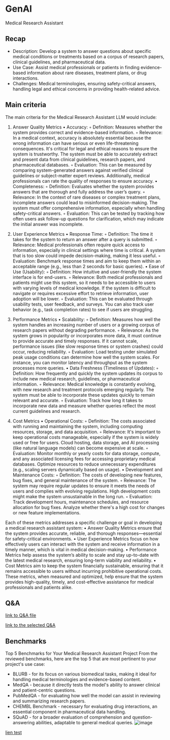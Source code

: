 # GenAI
Medical Research Assistant

## Recap
- Description: 
Develop a system to answer questions about specific medical conditions or treatments based on a corpus of research papers, clinical guidelines, and pharmaceutical data.
- Use Case:
Assist medical professionals or patients in finding evidence-based information about rare diseases, treatment plans, or drug interactions.
- Challenges:
Medical terminologies, ensuring safety-critical answers, handling legal and ethical concerns in providing health-related advice.



## Main criteria

The main criteria for the Medical Research Assistant LLM would include:
1. Answer Quality Metrics
	•	Accuracy:
	◦	Definition: Measures whether the system provides correct and evidence-based information.
	◦	Relevance: In a medical context, accuracy is absolutely essential because the wrong information can have serious or even life-threatening consequences. It's critical for legal and ethical reasons to ensure the system is trustworthy. The system must be able to accurately extract and present data from clinical guidelines, research papers, and pharmaceutical databases.
	◦	Evaluation: This can be measured by comparing system-generated answers against verified clinical guidelines or subject-matter expert reviews. Additionally, medical professionals can rate the quality of responses to ensure accuracy.
	•	Completeness:
	◦	Definition: Evaluates whether the system provides answers that are thorough and fully address the user’s query.
	◦	Relevance: In the context of rare diseases or complex treatment plans, incomplete answers could lead to misinformed decision-making. The system must offer comprehensive information, especially when handling safety-critical answers.
	◦	Evaluation: This can be tested by tracking how often users ask follow-up questions for clarification, which may indicate the initial answer was incomplete.

2. User Experience Metrics
	•	Response Time:
	◦	Definition: The time it takes for the system to return an answer after a query is submitted.
	◦	Relevance: Medical professionals often require quick access to information, especially in clinical settings where time is critical. A system that is too slow could impede decision-making, making it less useful.
	◦	Evaluation: Benchmark response times and aim to keep them within an acceptable range (e.g., less than 2 seconds for basic queries).
	•	Ease of Use (Usability):
	◦	Definition: How intuitive and user-friendly the system interface is for end-users.
	◦	Relevance: Both medical professionals and patients might use this system, so it needs to be accessible to users with varying levels of medical knowledge. If the system is difficult to navigate or requires excessive effort to retrieve information, user adoption will be lower.
	◦	Evaluation: This can be evaluated through usability tests, user feedback, and surveys. You can also track user behavior (e.g., task completion rates) to see if users are struggling.

3. Performance Metrics
	•	Scalability:
	◦	Definition: Measures how well the system handles an increasing number of users or a growing corpus of research papers without degrading performance.
	◦	Relevance: As the system grows in popularity or incorporates more data, it must continue to provide accurate and timely responses. If it cannot scale, performance issues (like slow response times or system crashes) could occur, reducing reliability.
	◦	Evaluation: Load testing under simulated peak usage conditions can determine how well the system scales. For instance, you can monitor latency and throughput as the system processes more queries.
	•	Data Freshness (Timeliness of Updates):
	◦	Definition: How frequently and quickly the system updates its corpus to include new medical research, guidelines, or pharmaceutical information.
	◦	Relevance: Medical knowledge is constantly evolving, with new research and treatment protocols emerging regularly. The system must be able to incorporate these updates quickly to remain relevant and accurate.
	◦	Evaluation: Track how long it takes to incorporate new data and measure whether queries reflect the most current guidelines and research.

4. Cost Metrics
	•	Operational Costs:
	◦	Definition: The costs associated with running and maintaining the system, including computing resources, storage, and data acquisition.
	◦	Relevance: It's important to keep operational costs manageable, especially if the system is widely used or free for users. Cloud hosting, data storage, and AI processing (like natural language models) can become expensive at scale.
	◦	Evaluation: Monitor monthly or yearly costs for data storage, compute, and any associated licensing fees for accessing proprietary medical databases. Optimize resources to reduce unnecessary expenditures (e.g., scaling servers dynamically based on usage).
	•	Development and Maintenance Costs:
	◦	Definition: The costs of developing new features, bug fixes, and general maintenance of the system.
	◦	Relevance: The system may require regular updates to ensure it meets the needs of users and complies with evolving regulations. High development costs might make the system unsustainable in the long run.
	◦	Evaluation: Track development hours, maintenance schedules, and resource allocation for bug fixes. Analyze whether there's a high cost for changes or new feature implementations.

Each of these metrics addresses a specific challenge or goal in developing a medical research assistant system:
	•	Answer Quality Metrics ensure that the system provides accurate, reliable, and thorough responses—essential for safety-critical environments.
	•	User Experience Metrics focus on how effectively users can interact with the system and receive information in a timely manner, which is vital in medical decision-making.
	•	Performance Metrics help assess the system’s ability to scale and stay up-to-date with the latest medical research, ensuring long-term viability and reliability.
	•	Cost Metrics aim to keep the system financially sustainable, ensuring that it remains accessible to users without incurring prohibitive operational costs.
These metrics, when measured and optimized, help ensure that the system provides high-quality, timely, and cost-effective assistance for medical professionals and patients alike.

## Q&A

[link to Q&A file](https://www.kaggle.com/datasets/gvaldenebro/cancer-q-and-a-dataset?resource=download&select=growth_hormone_receptorQA.csv)

[link to the selected Q&A](https://docs.google.com/spreadsheets/d/10wujNUzXb3qMbppAO7kucGEroBbA6WZmSpmzudxlZuI/edit?usp=sharing)

## Benchmarks

Top 5 Benchmarks for Your Medical Research Assistant Project
From the reviewed benchmarks, here are the top 5 that are most pertinent to your project's use case:

- BLURB - for its focus on various biomedical tasks, making it ideal for handling medical terminologies and evidence-based content.
- MedQA - because it directly tests the model's ability to answer clinical and patient-centric questions.
- PubMedQA - for evaluating how well the model can assist in reviewing and summarizing research papers.
- CHEMBL Benchmark - necessary for evaluating drug interactions, an essential component in pharmaceutical data handling.
- SQuAD - for a broader evaluation of comprehension and question-answering abilities, adaptable to general medical queries.
![image](https://github.com/user-attachments/assets/cab4f309-d9a8-4ef9-ac94-c89304ea5459)


[lien test](https://huggingface.co/pankajmathur/orca_mini_3b)
